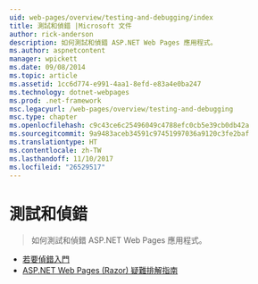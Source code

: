```yaml
---
uid: web-pages/overview/testing-and-debugging/index
title: 測試和偵錯 |Microsoft 文件
author: rick-anderson
description: 如何測試和偵錯 ASP.NET Web Pages 應用程式。
ms.author: aspnetcontent
manager: wpickett
ms.date: 09/08/2014
ms.topic: article
ms.assetid: 1cc6d774-e991-4aa1-8efd-e83a4e0ba247
ms.technology: dotnet-webpages
ms.prod: .net-framework
msc.legacyurl: /web-pages/overview/testing-and-debugging
msc.type: chapter
ms.openlocfilehash: c9c43ce6c25496049c4788efc0cb5e39cb0db42a
ms.sourcegitcommit: 9a9483aceb34591c97451997036a9120c3fe2baf
ms.translationtype: HT
ms.contentlocale: zh-TW
ms.lasthandoff: 11/10/2017
ms.locfileid: "26529517"
---
```

<a name="testing-and-debugging"></a>測試和偵錯
====================
> 如何測試和偵錯 ASP.NET Web Pages 應用程式。


- [若要偵錯入門](introduction-to-debugging.md)
- [ASP.NET Web Pages (Razor) 疑難排解指南](aspnet-web-pages-razor-troubleshooting-guide.md)

